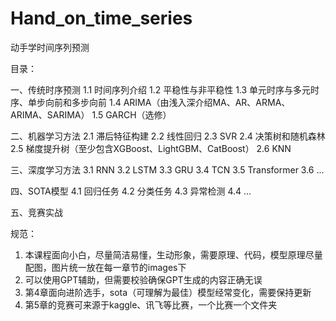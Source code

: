 # Hand_on_time_series
动手学时间序列预测

目录：

一、传统时序预测
    1.1 时间序列介绍
    1.2 平稳性与非平稳性
    1.3 单元时序与多元时序、单步向前和多步向前
    1.4 ARIMA（由浅入深介绍MA、AR、ARMA、ARIMA、SARIMA）
    1.5 GARCH（选修）

二、机器学习方法
    2.1 滞后特征构建
    2.2 线性回归
    2.3 SVR
    2.4 决策树和随机森林
    2.5 梯度提升树（至少包含XGBoost、LightGBM、CatBoost）
    2.6 KNN
    

三、深度学习方法
    3.1 RNN
    3.2 LSTM
    3.3 GRU
    3.4 TCN
    3.5 Transformer
    3.6 ...


四、SOTA模型
    4.1 回归任务
    4.2 分类任务
    4.3 异常检测
    4.4 ...


五、竞赛实战


规范：
1. 本课程面向小白，尽量简洁易懂，生动形象，需要原理、代码，模型原理尽量配图，图片统一放在每一章节的images下
2. 可以使用GPT辅助，但需要校验确保GPT生成的内容正确无误
3. 第4章面向进阶选手，sota（可理解为最佳）模型经常变化，需要保持更新
4. 第5章的竞赛可来源于kaggle、讯飞等比赛，一个比赛一个文件夹